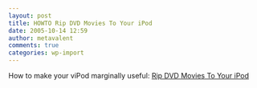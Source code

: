 ```yaml
---
layout: post
title: HOWTO Rip DVD Movies To Your iPod
date: 2005-10-14 12:59
author: metavalent
comments: true
categories: wp-import
---
```

How to make your viPod marginally useful: <a href="http://diveintomark.org/howto/ipod-dvd-ripping-guide/">Rip DVD Movies To Your iPod</a>

